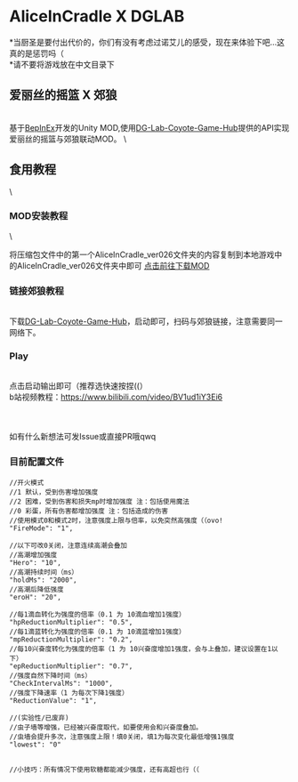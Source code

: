 # AliceInCradle X DGLAB
*当厨圣是要付出代价的，你们有没有考虑过诺艾儿的感受，现在来体验下吧...这真的是惩罚吗（
\
*请不要将游戏放在中文目录下
## 爱丽丝的摇篮 X 郊狼
\
基于[BepInEx](https://github.com/BepInEx/BepInEx)开发的Unity MOD,使用[DG-Lab-Coyote-Game-Hub](https://github.com/hyperzlib/DG-Lab-Coyote-Game-Hub)提供的API实现爱丽丝的摇篮与郊狼联动MOD。
\
## 食用教程
\
### MOD安装教程
\

将压缩包文件中的第一个AliceInCradle_ver026文件夹的内容复制到本地游戏中的AliceInCradle_ver026文件夹中即可
[点击前往下载MOD](https://github.com/sllying/AliceInCradle_X_DGLAB/releases)
### 链接郊狼教程
\
下载[DG-Lab-Coyote-Game-Hub](https://github.com/hyperzlib/DG-Lab-Coyote-Game-Hub)，启动即可，扫码与郊狼链接，注意需要同一网络下。
### Play
\
点击启动输出即可（推荐选快速按捏((）
 \
 b站视频教程：https://www.bilibili.com/video/BV1ud1iY3Ei6
 \
 \
 \
 \
如有什么新想法可发Issue或直接PR哦qwq

### 目前配置文件
    //开火模式
    //1 默认，受到伤害增加强度
    //2 困难，受到伤害和损失mp时增加强度 注：包括使用魔法
    //0 彩蛋，所有伤害都增加强度 注：包括造成的伤害
    //使用模式0和模式2时，注意强度上限与倍率，以免突然高强度（（ovo!
    "FireMode": "1",

    //以下可改0关闭，注意连续高潮会叠加
    //高潮增加强度
    "Hero": "10",
    //高潮持续时间（ms）
    "holdMs": "2000",
    //高潮后降低强度
    "eroH": "20",

    //每1滴血转化为强度的倍率（0.1 为 10滴血增加1强度）
    "hpReductionMultiplier": "0.5",
    //每1滴蓝转化为强度的倍率（0.1 为 10滴蓝增加1强度）
    "mpReductionMultiplier": "0.2",
    //每10兴奋度转化为强度的倍率（1 为 10兴奋度增加1强度，会与上叠加，建议设置在1以下）
    "epReductionMultiplier": "0.7",
    //强度自然下降时间（ms）
    "CheckIntervalMs": "1000",
    //强度下降速率（1 为每次下降1强度）
    "ReductionValue": "1",

    //(实验性/已废弃)
    //虫子墙等增强，已经被兴奋度取代，如要使用会和兴奋度叠加。
    //虫墙会提升多次，注意强度上限！填0关闭，填1为每次变化最低增强1强度
    "lowest": "0"


    //小技巧：所有情况下使用软糖都能减少强度，还有高超也行（（
